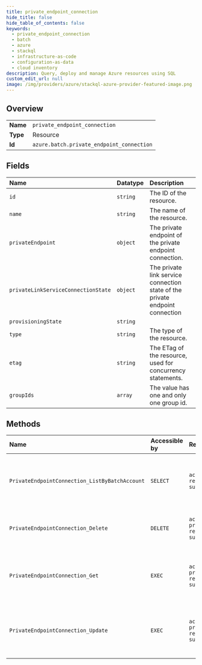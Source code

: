 ```yaml
---
title: private_endpoint_connection
hide_title: false
hide_table_of_contents: false
keywords:
  - private_endpoint_connection
  - batch
  - azure    
  - stackql
  - infrastructure-as-code
  - configuration-as-data
  - cloud inventory
description: Query, deploy and manage Azure resources using SQL
custom_edit_url: null
image: /img/providers/azure/stackql-azure-provider-featured-image.png
---
```

  
    

## Overview
<table><tbody>
<tr><td><b>Name</b></td><td><code>private_endpoint_connection</code></td></tr>
<tr><td><b>Type</b></td><td>Resource</td></tr>
<tr><td><b>Id</b></td><td><code>azure.batch.private_endpoint_connection</code></td></tr>
</tbody></table>

## Fields
| Name | Datatype | Description |
|:-----|:---------|:------------|
| `id` | `string` | The ID of the resource. |
| `name` | `string` | The name of the resource. |
| `privateEndpoint` | `object` | The private endpoint of the private endpoint connection. |
| `privateLinkServiceConnectionState` | `object` | The private link service connection state of the private endpoint connection |
| `provisioningState` | `string` |  |
| `type` | `string` | The type of the resource. |
| `etag` | `string` | The ETag of the resource, used for concurrency statements. |
| `groupIds` | `array` | The value has one and only one group id. |
## Methods
| Name | Accessible by | Required Params | Description |
|:-----|:--------------|:----------------|:------------|
| `PrivateEndpointConnection_ListByBatchAccount` | `SELECT` | `accountName, resourceGroupName, subscriptionId` | Lists all of the private endpoint connections in the specified account. |
| `PrivateEndpointConnection_Delete` | `DELETE` | `accountName, privateEndpointConnectionName, resourceGroupName, subscriptionId` | Deletes the specified private endpoint connection. |
| `PrivateEndpointConnection_Get` | `EXEC` | `accountName, privateEndpointConnectionName, resourceGroupName, subscriptionId` | Gets information about the specified private endpoint connection. |
| `PrivateEndpointConnection_Update` | `EXEC` | `accountName, privateEndpointConnectionName, resourceGroupName, subscriptionId` | Updates the properties of an existing private endpoint connection. |

